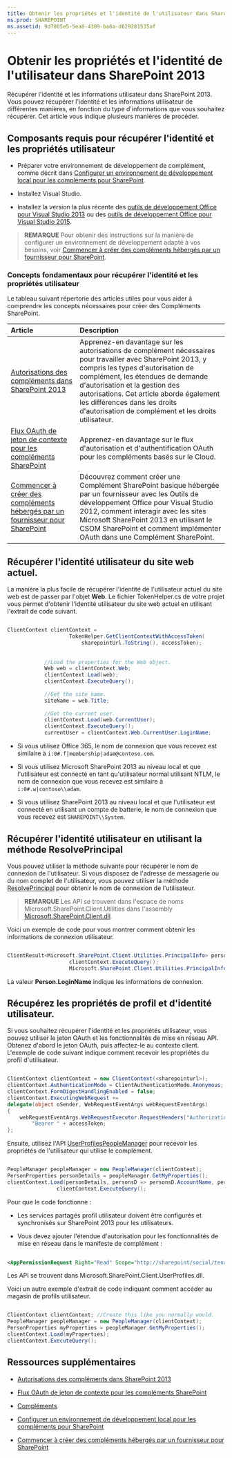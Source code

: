 ```yaml
---
title: Obtenir les propriétés et l'identité de l'utilisateur dans SharePoint 2013
ms.prod: SHAREPOINT
ms.assetid: 9d7805e5-5ea8-4309-ba6a-d629281535af
---
```



# Obtenir les propriétés et l'identité de l'utilisateur dans SharePoint 2013
Récupérer l'identité et les informations utilisateur dans SharePoint 2013.
Vous pouvez récupérer l'identité et les informations utilisateur de différentes manières, en fonction du type d'informations que vous souhaitez récupérer. Cet article vous indique plusieurs manières de procéder.
  
    
    


## Composants requis pour récupérer l'identité et les propriétés utilisateur
<a name="Prereq"> </a>


- Préparer votre environnement de développement de complément, comme décrit dans  [Configurer un environnement de développement local pour les compléments pour SharePoint](set-up-an-on-premises-development-environment-for-sharepoint-add-ins.md).
    
  
- Installez Visual Studio.
    
  
- Installez la version la plus récente des  [outils de développement Office pour Visual Studio 2013](http://aka.ms/OfficeDevToolsForVS2013) ou des [outils de développement Office pour Visual Studio 2015](http://aka.ms/OfficeDevToolsForVS2015).
    
  

> **REMARQUE**
> Pour obtenir des instructions sur la manière de configurer un environnement de développement adapté à vos besoins, voir  [Commencer à créer des compléments hébergés par un fournisseur pour SharePoint](get-started-creating-provider-hosted-sharepoint-add-ins.md). 
  
    
    


### Concepts fondamentaux pour récupérer l'identité et les propriétés utilisateur

Le tableau suivant répertorie des articles utiles pour vous aider à comprendre les concepts nécessaires pour créer des Compléments SharePoint.
  
    
    


|**Article**|**Description**|
|:-----|:-----|
| [Autorisations des compléments dans SharePoint 2013](add-in-permissions-in-sharepoint-2013.md) <br/> |Apprenez-en davantage sur les autorisations de complément nécessaires pour travailler avec SharePoint 2013, y compris les types d'autorisation de complément, les étendues de demande d'autorisation et la gestion des autorisations. Cet article aborde également les différences dans les droits d'autorisation de complément et les droits utilisateur.  <br/> |
| [Flux OAuth de jeton de contexte pour les compléments SharePoint](context-token-oauth-flow-for-sharepoint-add-ins.md) <br/> |Apprenez-en davantage sur le flux d'autorisation et d'authentification OAuth pour les compléments basés sur le Cloud.  <br/> |
| [Commencer à créer des compléments hébergés par un fournisseur pour SharePoint](get-started-creating-provider-hosted-sharepoint-add-ins.md) <br/> |Découvrez comment créer une Complément SharePoint basique hébergée par un fournisseur avec les Outils de développement Office pour Visual Studio 2012, comment interagir avec les sites Microsoft SharePoint 2013 en utilisant le CSOM SharePoint et comment implémenter OAuth dans une Complément SharePoint.  <br/> |
   

## Récupérer l'identité utilisateur du site web actuel.
<a name="WebsiteUserID"> </a>

La manière la plus facile de récupérer l'identité de l'utilisateur actuel du site web est de passer par l'objet **Web**. Le fichier TokenHelper.cs de votre projet vous permet d'obtenir l'identité utilisateur du site web actuel en utilisant l'extrait de code suivant.
  
    
    
```cs

ClientContext clientContext =
                    TokenHelper.GetClientContextWithAccessToken(
                        sharepointUrl.ToString(), accessToken);
 
 
            //Load the properties for the Web object.
            Web web = clientContext.Web;
            clientContext.Load(web);
            clientContext.ExecuteQuery();
 
            //Get the site name.
            siteName = web.Title;
 
            //Get the current user.
            clientContext.Load(web.CurrentUser);
            clientContext.ExecuteQuery();
            currentUser = clientContext.Web.CurrentUser.LoginName;
```


- Si vous utilisez Office 365, le nom de connexion que vous recevez est similaire à  `i:0#.f|membership|adam@contoso.com`.
    
  
- Si vous utilisez Microsoft SharePoint 2013 au niveau local et que l'utilisateur est connecté en tant qu'utilisateur normal utilisant NTLM, le nom de connexion que vous recevez est similaire à  `i:0#.w|contoso\\adam`.
    
  
- Si vous utilisez SharePoint 2013 au niveau local et que l'utilisateur est connecté en utilisant un compte de batterie, le nom de connexion que vous recevez est  `SHAREPOINT\\System`.
    
  

## Récupérer l'identité utilisateur en utilisant la méthode ResolvePrincipal
<a name="ResolvePrincipal"> </a>

Vous pouvez utiliser la méthode suivante pour récupérer le nom de connexion de l'utilisateur. Si vous disposez de l'adresse de messagerie ou du nom complet de l'utilisateur, vous pouvez utiliser la méthode  [ResolvePrincipal](https://msdn.microsoft.com/library/Microsoft.SharePoint.Utilities.SPUtility.ResolvePrincipal.aspx) pour obtenir le nom de connexion de l'utilisateur.
  
    
    

> **REMARQUE**
> Les API se trouvent dans l'espace de noms Microsoft.SharePoint.Client.Utilities dans l'assembly  [Microsoft.SharePoint.Client.dll](http://msdn.microsoft.com/fr-fr/library/microsoft.sharepoint.client.utilities.utility.resolveprincipal.aspx). 
  
    
    

Voici un exemple de code pour vous montrer comment obtenir les informations de connexion utilisateur.
  
    
    


```cs

ClientResult<Microsoft.SharePoint.Client.Utilities.PrincipalInfo> persons = Microsoft.SharePoint.Client.Utilities.Utility.ResolvePrincipal(clientContext, clientContext.Web, <email>, Microsoft.SharePoint.Client.Utilities.PrincipalType.User, Microsoft.SharePoint.Client.Utilities.PrincipalSource.All, null, true);
                    clientContext.ExecuteQuery();
                    Microsoft.SharePoint.Client.Utilities.PrincipalInfo person = persons.Value;
```

La valeur **Person.LoginName** indique les informations de connexion.
  
    
    

## Récupérez les propriétés de profil et d'identité utilisateur.
<a name="Profile"> </a>

Si vous souhaitez récupérer l'identité et les propriétés utilisateur, vous pouvez utiliser le jeton OAuth et les fonctionnalités de mise en réseau API. Obtenez d'abord le jeton OAuth, puis affectez-le au contexte client. L'exemple de code suivant indique comment recevoir les propriétés du profil d'utilisateur.
  
    
    
```cs

ClientContext clientContext = new ClientContext(<sharepointurl>);
clientContext.AuthenticationMode = ClientAuthenticationMode.Anonymous;
clientContext.FormDigestHandlingEnabled = false;
clientContext.ExecutingWebRequest +=
delegate(object oSender, WebRequestEventArgs webRequestEventArgs)
{                      
    webRequestEventArgs.WebRequestExecutor.RequestHeaders["Authorization"] =
        "Bearer " + accessToken;
};
```

Ensuite, utilisez l'API  [UserProfilesPeopleManager](https://msdn.microsoft.com/library/Microsoft.SharePoint.Client.UserProfilesPeopleManager.aspx) pour recevoir les propriétés de l'utilisateur qui utilise le complément.
  
    
    


```cs

PeopleManager peopleManager = new PeopleManager(clientContext);
PersonProperties personDetails = peopleManager.GetMyProperties();
clientContext.Load(personDetails, personsD => personsD.AccountName, personsD => personsD.Email,  personsD => personsD.DisplayName);
                clientContext.ExecuteQuery();
```

Pour que le code fonctionne :
  
    
    

- Les services partagés profil utilisateur doivent être configurés et synchronisés sur SharePoint 2013 pour les utilisateurs.
    
  
- Vous devez ajouter l'étendue d'autorisation pour les fonctionnalités de mise en réseau dans le manifeste de complément :
    
 ```XML
  
<AppPermissionRequest Right="Read" Scope="http://sharepoint/social/tenant" />

 ```

Les API se trouvent dans Microsoft.SharePoint.Client.UserProfiles.dll.
  
    
    
Voici un autre exemple d'extrait de code indiquant comment accéder au magasin de profils utilisateur.
  
    
    


```cs

ClientContext clientContext; //Create this like you normally would.               
PeopleManager peopleManager = new PeopleManager(clientContext);
PersonProperties myProperties = peopleManager.GetMyProperties();
clientContext.Load(myProperties);
clientContext.ExecuteQuery();
```


## Ressources supplémentaires
<a name="AdditionalResources"> </a>


-  [Autorisations des compléments dans SharePoint 2013](add-in-permissions-in-sharepoint-2013.md)
    
  
-  [Flux OAuth de jeton de contexte pour les compléments SharePoint](context-token-oauth-flow-for-sharepoint-add-ins.md)
    
  
-  [Compléments](sharepoint-add-ins.md)
    
  
-  [Configurer un environnement de développement local pour les compléments pour SharePoint](set-up-an-on-premises-development-environment-for-sharepoint-add-ins.md)
    
  
-  [Commencer à créer des compléments hébergés par un fournisseur pour SharePoint](get-started-creating-provider-hosted-sharepoint-add-ins.md)
    
  

